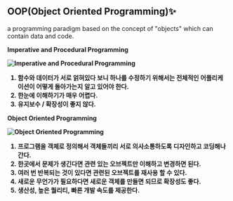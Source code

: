 ## OOP(Object Oriented Programming)✨

a programming paradigm based on the concept of "objects" which can contain data and code.

<strong>Imperative and Procedural Programming</string>

![Imperative and Procedural Programming](https://user-images.githubusercontent.com/77663233/105565711-8d64a800-5d6b-11eb-9320-0f3d98e4348d.png)

1. 함수와 데이터가 서로 얽혀있다 보니 하나를 수정하기 위해서는 전체적인 어플리케이션이 어떻게 돌아가는지 알고 있어야 한다.
2. 한눈에 이해하기가 매우 어렵다.
3. 유지보수 / 확장성이 좋지 않다.

<strong>Object Oriented Programming</strong>

![Object Oriented Programming](https://user-images.githubusercontent.com/77663233/105565662-41b1fe80-5d6b-11eb-8c23-17125803bef3.png)

1. 프로그램을 객체로 정의해서 객체들끼리 서로 의사소통하도록 디자인하고 코딩해나간다.
2. 한곳에서 문제가 생긴다면 관련 있는 오브젝트만 이해하고 변경하면 된다.
3. 여러 번 반복되는 것이 있다면 관련된 오브젝트를 재사용 할 수 있다.
4. 새로운 무언가가 필요하다면 새로운 객체를 만들면 되므로 확장성도 좋다.
5. 생산성, 높은 퀄리티, 빠른 개발 속도를 제공한다.

